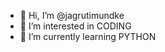 - 👋 Hi, I’m @jagrutimundke
- 👀 I’m interested in CODING
- 🌱 I’m currently learning PYTHON


<!---
jagrutimundke/jagrutimundke is a ✨ special ✨ repository because its `README.md` (this file) appears on your GitHub profile.
You can click the Preview link to take a look at your changes.
--->
